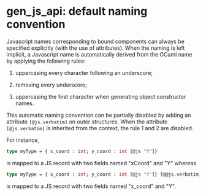 gen_js_api: default naming convention
=====================================

Javascript names corresponding to bound components can always be
specified explicitly (with the use of attributes).  When the naming is
left implicit, a Javascript name is automatically derived from the
OCaml name by applying the following rules:

  1. uppercasing every character following an underscore;

  2. removing every underscore;

  3. uppercasing the first character when generating object constructor names.

This automatic naming convention can be partially disabled by adding
an attribute `[@js.verbatim]` on outer structures. When the attribute
`[@js.verbatim]` is inherited from the context, the rule 1 and 2 are
disabled.

For instance,

```ocaml
type myType = { x_coord : int; y_coord : int [@js "Y"]}
```

is mapped to a JS record with two fields named "xCoord" and "Y" whereas

```ocaml
type myType = { x_coord : int; y_coord : int [@js "Y"]} [@@js.verbatim_names]
```

is mapped to a JS record with two fields named "x_coord" and "Y".
